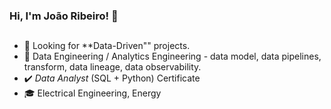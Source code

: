 ### Hi, I'm João Ribeiro! 🔎

<!--
**ribjoao/ribjoao** is a ✨ _special_ ✨ repository because its `README.md` (this file) appears on your GitHub profile.
-->
##
- 🔭 Looking for **Data-Driven"" projects.
- 📑 Data Engineering / Analytics Engineering - data model, data pipelines, transform, data lineage, data observability.
- ✔️ *Data Analyst* (SQL + Python) Certificate
- 🎓 Electrical Engineering, Energy
